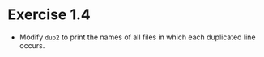 # Exercise 1.4

- Modify `dup2` to print the names of all files in which each duplicated line occurs.
